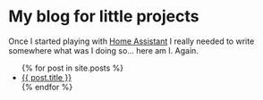 # My blog for little projects
Once I started playing with <a href="https://www.home-assistant.io">Home Assistant</a> I really needed to write somewhere what was I doing so... here am I. Again.

<ul>
  {% for post in site.posts %}
    <li>
      <a href="{{ post.url }}">{{ post.title }}</a>
    </li>
  {% endfor %}
</ul>
